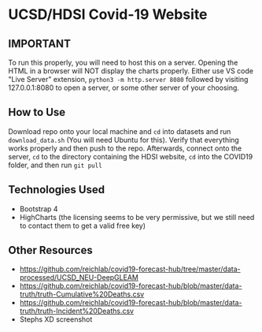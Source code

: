 # UCSD/HDSI Covid-19 Website

## IMPORTANT
To run this properly, you will need to host this on a server. Opening the HTML in a browser will NOT display the charts properly. Either use VS code "Live Server" extension, `python3 -m http.server 8080` followed by visiting 127.0.0.1:8080 to open a server, or some other server of your choosing.

## How to Use
Download repo onto your local machine and `cd` into datasets and run `download_data.sh` (You will need Ubuntu for this). Verify that everything works properly and then push to the repo. Afterwards, connect onto the server, `cd` to the directory containing the HDSI website, `cd` into the COVID19 folder, and then run `git pull`

## Technologies Used
* Bootstrap 4
* HighCharts (the licensing seems to be very permissive, but we still need to contact them to get a valid free key)

## Other Resources
* https://github.com/reichlab/covid19-forecast-hub/tree/master/data-processed/UCSD_NEU-DeepGLEAM
* https://github.com/reichlab/covid19-forecast-hub/blob/master/data-truth/truth-Cumulative%20Deaths.csv
* https://github.com/reichlab/covid19-forecast-hub/blob/master/data-truth/truth-Incident%20Deaths.csv
* Stephs XD screenshot